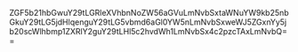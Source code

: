 ZGF5b21hbGwuY29tLGRleXVhbnNoZW56aGVuLmNvbSxtaWNuYW9kb25nbGkuY29tLG5jdHlqenguY29tLG5vbmd6aGl0YW5nLmNvbSxweWJ5ZGxnYy5jb20scWlhbmp1ZXRlY2guY29tLHl5c2hvdWh1LmNvbSx4c2pzcTAxLmNvbQ==
